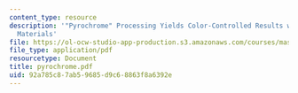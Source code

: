 ```yaml
---
content_type: resource
description: '"Pyrochrome" Processing Yields Color-Controlled Results with Silver-Halide
  Materials'
file: https://ol-ocw-studio-app-production.s3.amazonaws.com/courses/mas-450-holographic-imaging-spring-2003/92a785c87ab59685d9c68863f8a6392e_pyrochrome.pdf
file_type: application/pdf
resourcetype: Document
title: pyrochrome.pdf
uid: 92a785c8-7ab5-9685-d9c6-8863f8a6392e
---
```

